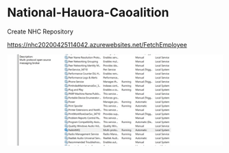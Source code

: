 # National-Hauora-Caoalition
Create NHC Repository

https://nhc20200425114042.azurewebsites.net/FetchEmployee



![Test Imag 8](https://github.com/mosesnova/RabbitMQProtocol/blob/master/rabbit.jpg)
